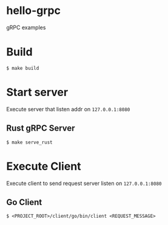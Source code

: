 # hello-grpc
gRPC examples

# Build

```console
$ make build
```

# Start server
Execute server that listen addr on `127.0.0.1:8080`

## Rust gRPC Server
```console
$ make serve_rust
```

# Execute Client
Execute client to send request server listen on `127.0.0.1:8080`

## Go Client
```console
$ <PROJECT_ROOT>/client/go/bin/client <REQUEST_MESSAGE>
```
